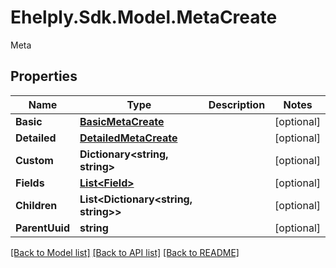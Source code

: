 # Ehelply.Sdk.Model.MetaCreate
Meta

## Properties

Name | Type | Description | Notes
------------ | ------------- | ------------- | -------------
**Basic** | [**BasicMetaCreate**](BasicMetaCreate.md) |  | [optional] 
**Detailed** | [**DetailedMetaCreate**](DetailedMetaCreate.md) |  | [optional] 
**Custom** | **Dictionary&lt;string, string&gt;** |  | [optional] 
**Fields** | [**List&lt;Field&gt;**](Field.md) |  | [optional] 
**Children** | **List&lt;Dictionary&lt;string, string&gt;&gt;** |  | [optional] 
**ParentUuid** | **string** |  | [optional] 

[[Back to Model list]](../README.md#documentation-for-models) [[Back to API list]](../README.md#documentation-for-api-endpoints) [[Back to README]](../README.md)

